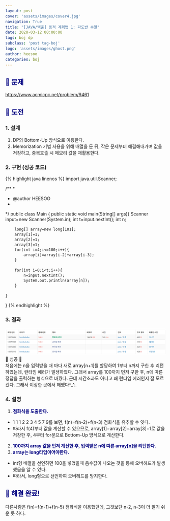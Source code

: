 ```yaml
---
layout: post
cover: 'assets/images/cover4.jpg'
navigation: True
title: "[JAVA/백준] 동적 계획법 1: 파도반 수열"
date: 2020-03-12 00:00:00
tags: boj dp
subclass: 'post tag-boj'
logo: 'assets/images/ghost.png'
author: heesoo
categories: boj
---
```

## <span style="color:navy">👀 문제</span>
<https://www.acmicpc.net/problem/9461>

## <span style="color:navy">👊 도전</span>

### 1. 설계
1. DP의 Bottom-Up 방식으로 이용한다.
2. Memorization 기법 사용을 위해 배열을 둔 뒤, 작은 문제부터 해결해내가며 값을 저장하고, 중복호출 시 메모리 값을 재활용한다.

### 2. 구현 (성공 코드)
{% highlight java linenos %}
import java.util.Scanner;

/**
 * 
 * @author HEESOO
 *
 */
public class Main {
	public static void main(String[] args){
		Scanner input=new Scanner(System.in);
		int t=input.nextInt();
		int n;
		
		long[] array=new long[101];
		array[1]=1;
		array[2]=1;
		array[3]=1;
		for(int i=4;i<=100;i++){
			array[i]=array[i-2]+array[i-3];
		}
		
		for(int i=0;i<t;i++){
			n=input.nextInt();
			System.out.println(array[n]);
		}
		
	}
}
 {% endhighlight %}

### 3. 결과
![실행결과](./assets/images/200312_4.PNG)
🤟 성공 🤟  
처음에는 n을 입력받을 때 마다 새로 array[n+1]를 할당하여 1부터 n까지 구한 후 리턴하였는데, 런타임 에러가 발생하였다. 그래서 array를 100까지 먼저 구한 후, n에 따른 정답을 출력하는 형식으로 바꿨다. 근데 시간초과도 아니고 왜 런타임 에러인지 잘 모르겠다. 그래서 이상한 곳에서 헤맸다^_^..

### 4. 설명
1. **<span style="color:navy">점화식을 도출한다.</span>**
- 1 1 1 2 2 3 4 5 7 9를 보면, f(n)=f(n-2)+f(n-3) 점화식을 유추할 수 잇다.
- 따라서 f(4)부터 값을 계산할 수 있으므로, array[1]=array[2]=array[3]=1로 값을 저장한 후, 4부터 for문으로 Bottom-Up 방식으로 계산한다.
2. **<span style="color:navy">100까지 array 값을 먼저 계산한 후, 입력받은 n에 따른 array[n]을 리턴한다.</span>**
3. **<span style="color:navy">array는 long타입이어야한다.</span>**
- int형 배열을 선언하면 100을 넣었을때 음수값이 나오는 것을 통해 오버헤드가 발생했음을 알 수 있다.
- 따라서, long형으로 선언하여 오버헤드를 방지한다.

## <span style="color:navy">👏 해결 완료!</span>
다른사람은 f(n)=f(n-1)+f(n-5) 점화식을 이용했던데, 그것보단 n-2, n-3이 더 알기 쉬운 듯 하다.